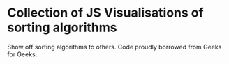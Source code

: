 # Collection of JS Visualisations of sorting algorithms
Show off sorting algorithms to others.
Code proudly borrowed from Geeks for Geeks.